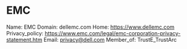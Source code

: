 
# EMC

Name: EMC
Domain: dellemc.com
Home: https://www.dellemc.com
Privacy_policy: https://www.emc.com/legal/emc-corporation-privacy-statement.htm
Email: privacy@dell.com
Member_of: TrustE_TrustArc
